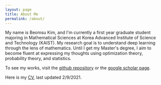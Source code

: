 ```yaml
---
layout: page
title: About Me
permalink: /about/
---
```


My name is Beomsu Kim, and I'm currently a first year graduate student majoring in Mathematical Sciences at Korea Advanced Institute of Science and Technology (KAIST). My research goal is to understand deep learning through the lens of mathematics. Until I get my Master's degree, I aim to become fluent at expressing my thoughts using optimization theory, probability theory, and statistics.

To see my works, visit the [github repository](https://github.com/1202kbs) or the [google scholar page](https://scholar.google.com/citations?user=TofIFUgAAAAJ&hl=en).

Here is my [CV](https://drive.google.com/file/d/1gh0Avp52-21aJF3hjBP7kvdHAdvcaDOh/view?usp=sharing), last updated 2/9/2021.
